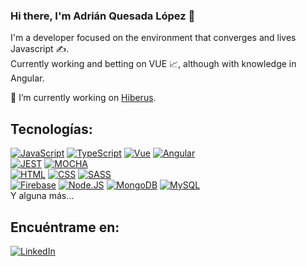 ### Hi there, I'm Adrián Quesada López 👋

I'm a developer focused on the environment that converges and lives Javascript ✍️.</br>
Currently working and betting on VUE 📈, although with knowledge in Angular. </br>

🔭 I’m currently working on [Hiberus](https://www.hiberus.com/).

## Tecnologías:

[![JavaScript](https://img.shields.io/badge/JavaScript-F7DF1E?style=for-the-badge&logo=javascript&logoColor=white&labelColor=101010)]()
[![TypeScript](https://img.shields.io/badge/TypeScript-0077B5?style=for-the-badge&logo=TypeScript&logoColor=white&labelColor=101010)]()
[![Vue](https://img.shields.io/badge/Vue-41B883?style=for-the-badge&logo=Vue&logoColor=white&labelColor=101010)]()
[![Angular](https://img.shields.io/badge/Angular-c3002f?style=for-the-badge&logo=Angular&logoColor=white&labelColor=101010)]()
</br>
[![JEST](https://img.shields.io/badge/Jest-C13D18?style=for-the-badge&logo=Jest&logoColor=white&labelColor=101010)]()
[![MOCHA](https://img.shields.io/badge/Mocha-8D6849?style=for-the-badge&logo=mocha&logoColor=white&labelColor=101010)]()
</br>
[![HTML](https://img.shields.io/badge/HTML-e96228?style=for-the-badge&logo=html5&logoColor=white&labelColor=101010)]()
[![CSS](https://img.shields.io/badge/CSS-0297d5?style=for-the-badge&logo=css3&logoColor=white&labelColor=101010)]()
[![SASS](https://img.shields.io/badge/SASS-C06190?style=for-the-badge&logo=sass&logoColor=white&labelColor=101010)]()
</br>
[![Firebase](https://img.shields.io/badge/Firebase-FFCA28?style=for-the-badge&logo=firebase&logoColor=white&labelColor=101010)]()
[![Node.JS](https://img.shields.io/badge/Node.JS-339933?style=for-the-badge&logo=node.js&logoColor=white&labelColor=101010)]()
[![MongoDB](https://img.shields.io/badge/MongoDB-47A248?style=for-the-badge&logo=mongodb&logoColor=white&labelColor=101010)]()
[![MySQL](https://img.shields.io/badge/MySQL-4479A1?style=for-the-badge&logo=mysql&logoColor=white&labelColor=101010)]()
</br>
Y alguna más...

## Encuéntrame en:
[![LinkedIn](https://img.shields.io/badge/LinkedIn-Adrián_Quesada_López-0077B5?style=for-the-badge&logo=linkedin&logoColor=white&labelColor=101010)](https://www.linkedin.com/in/adrián-quesada-lópez)

<!--
**AdrianQL/AdrianQL** is a ✨ _special_ ✨ repository because its `README.md` (this file) appears on your GitHub profile.

Here are some ideas to get you started:

- 🔭 I’m currently working on ...
- 🌱 I’m currently learning ...
- 👯 I’m looking to collaborate on ...
- 🤔 I’m looking for help with ...
- 💬 Ask me about ...
- 📫 How to reach me: ...
- 😄 Pronouns: ...
- ⚡ Fun fact: ...
-->
